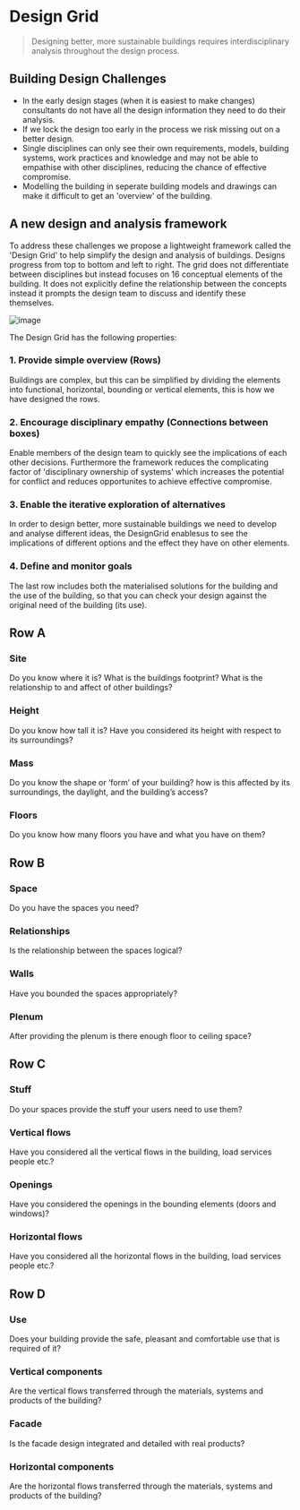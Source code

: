 # Design Grid
>Designing better, more sustainable buildings requires interdisciplinary analysis throughout the design process.

## Building Design Challenges

* In the early design stages (when it is easiest to make changes) consultants do not have all the design information they need to do their analysis.
* If we lock the design too early in the process we risk missing out on a better design.
* Single disciplines can only see their own requirements, models, building systems, work practices and knowledge and may not be able to empathise with other disciplines, reducing the chance of effective compromise.
* Modelling the building in seperate building models and drawings can make it difficult to get an 'overview' of the building.

## A new design and analysis framework
To address these challenges we propose a lightweight framework called the 'Design Grid' to help simplify the design and analysis of buildings. Designs progress from top to bottom and left to right. The grid does not differentiate between disciplines but instead focuses on 16 conceptual elements of the building. It does not explicitly define the relationship between the concepts instead it prompts the design team to discuss and identify these themselves.

![image](https://github.com/user-attachments/assets/fa528eed-aaf7-4594-80ca-28a0022d8189)

The Design Grid has the following properties:

### 1. Provide simple overview (Rows)
Buildings are complex, but this can be simplified by dividing the elements into functional, horizontal, bounding or vertical elements, this is how we have designed the rows.

### 2. Encourage disciplinary empathy (Connections between boxes)
Enable members of the design team to quickly see the implications of each other decisions. Furthermore the framework reduces the complicating factor of 'disciplinary ownership of systems' which increases the potential for conflict and reduces opportunites to achieve effective compromise.

### 3. Enable the iterative exploration of alternatives
In order to design better, more sustainable buildings we need to develop and analyse different ideas, the DesignGrid enablesus to see the implications of different options and the effect they have on other elements.

### 4. Define and monitor goals
The last row includes both the materialised solutions for the building and the use of the building, so that you can check your design against the original need of the building (its use).

## Row A
### Site 
Do you know where it is?
What is the buildings footprint?
What is the relationship to and affect of other buildings?
### Height
Do you know how tall it is?
Have you considered its height with respect to its surroundings?
### Mass
Do you know the shape or ‘form’ of your building? how is this affected by its surroundings, the daylight, and the building’s access?
### Floors
Do you know how many floors you have and what you have on them?

## Row B
### Space
Do you have the spaces you need?
### Relationships
Is the relationship between the spaces logical?
### Walls
Have you bounded the spaces appropriately?
### Plenum
After providing the plenum is there enough floor to ceiling space?

## Row C
### Stuff
Do your spaces provide the stuff your users need to use them?
### Vertical flows
Have you considered all the vertical flows in the building, load services people etc.?
### Openings
Have you considered the openings in the bounding elements (doors and windows)?
### Horizontal flows
Have you considered all the horizontal flows in the building, load services people etc.?

## Row D
### Use
Does your building provide the safe, pleasant and comfortable use that is required of it?

### Vertical components
Are the vertical flows transferred through the materials, systems and products of the building?

### Facade
Is the facade design integrated and detailed with real products?

### Horizontal components
Are the horizontal flows transferred through the materials, systems and products of the building?





